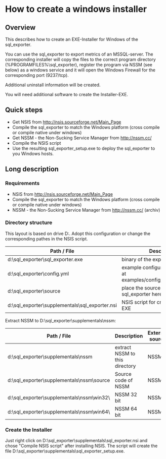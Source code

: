 # How to create a windows installer 

## Overview

This describes how to create an EXE-Installer for Windows of the
sql_exporter. 

You can use the sql_exporter to export metrics of an MSSQL-server. The
corresponding installer will copy the files to the correct program
directory (%PROGRAMFILES%\sql_exporter), register the program via NSSM
(see below) as a windows service and it will open the Windows Firewall
for the corresponding port (9237/tcp).

Additional uninstall information will be created.

You will need additional software to create the Installer-EXE.


## Quick steps

- Get NSIS from http://nsis.sourceforge.net/Main_Page
- Compile the sql_exporter to match the Windows platform (cross compile or compile native under windows)
- Get NSSM - the Non-Sucking Service Manager from http://nssm.cc/
- Compile the NSIS script 
- Use the resulting sql_exporter_setup.exe to deploy the sql_exporter to you Windows hosts.


## Long description

### Requirements

- NSIS from http://nsis.sourceforge.net/Main_Page
- Compile the sql_exporter to match the Windows platform (cross compile or compile native under windows)
- NSSM - the Non-Sucking Service Manager from http://nssm.cc/ (archiv)


### Directory structure

This layout is based on drive D:\. Adopt this configuration or change the corresponding pathes in the NSIS script.

Path / File | Description
------------|------------
d:\sql_exporter\sql_exporter.exe | binary of the exporter
d:\sql_exporter\config.yml | example configuration (take a look at examples/config/mssql_config.yml)
d:\sql_exporter\source | place the source code of the used sql_exporter here
d:\sql_exporter\supplementals\sql_exporter.nsi | NSIS script for create the Installer-EXE


Extract NSSM to D:\sql_exporter\supplementals\nssm:

Path / File | Description | External source
------------|-------------|---------------- 
d:\sql_exporter\supplementals\nssm | extract NSSM to this directory | NSSM
d:\sql_exporter\supplementals\nssm\source | Source code of NSSM | NSSM
d:\sql_exporter\supplementals\nssm\win32\ | NSSM 32 bit | NSSM
d:\sql_exporter\supplementals\nssm\win64\ | NSSM 64 bit | NSSM


### Create the Installer

Just right click on D:\sql_exporter\supplementals\sql_exporter.nsi and
chose "Compile NSIS script" after installing NSIS. The script will
create the file D:\sql_exporter\supplementals\sql_exporter_setup.exe.

